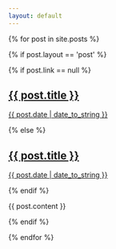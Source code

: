 ```yaml
---
layout: default
---
```



{% for post in site.posts %}

{% if post.layout == 'post' %}

{% if post.link == null %}
<h2><a href="{{post.url}}">{{ post.title }}</a></h2>
<p class="meta"><a href="{{post.url}}">{{ post.date | date_to_string }}</a></p>
{% else %}
<h2><a href="{{post.link}}">{{ post.title }}</a></h2>
<p class="meta"><a href="{{post.url}}">{{ post.date | date_to_string }}</a></p>
{% endif %}

{{ post.content }}

{% endif %}

{% endfor %}